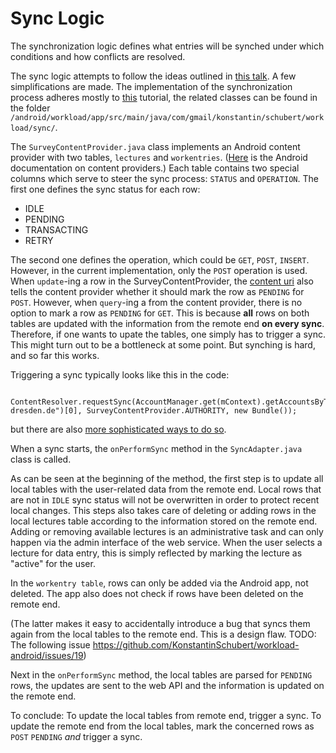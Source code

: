 Sync Logic
========

The synchronization logic defines what entries will be synched under which conditions and how conflicts are resolved.

The sync logic attempts to follow the ideas outlined in [this talk](https://www.youtube.com/watch?v=xHXn3Kg2IQE). 
A few simplifications are made. The implementation of the synchronization process adheres mostly to [this](https://developer.android.com/training/sync-adapters/index.html)
tutorial, the related classes can be found in the folder `/android/workload/app/src/main/java/com/gmail/konstantin/schubert/workload/sync/`.


The  `SurveyContentProvider.java` class implements an Android content provider with two tables, `lectures` and `workentries`. ([Here](https://developer.android.com/guide/topics/providers/content-providers.html) is the Android documentation on content providers.) Each table contains two
special columns which serve to steer the sync process: `STATUS` and `OPERATION`. The first one defines the sync status for each row: 

 * IDLE
 * PENDING
 * TRANSACTING
 * RETRY

The second one defines the operation, which could be `GET`, `POST`, `INSERT`. However, in the current implementation, only 
the `POST` operation is used. When `update`-ing a row in the SurveyContentProvider, the [content uri](https://developer.android.com/reference/android/content/ContentUris.html) also tells the content provider whether it should mark the row as `PENDING` for `POST`. 
However, when `query`-ing a from the content provider, there is no option to mark a row as `PENDING` for `GET`. 
This is because **all** rows on both tables are updated with the information from the remote end **on every sync**.
Therefore, if one wants to upate the tables, one simply has to trigger a sync. This might turn out to be a bottleneck at some point. But synching is hard, and so far this works.

Triggering a sync typically looks like this in the code:

```
	ContentResolver.requestSync(AccountManager.get(mContext).getAccountsByType("tu-dresden.de")[0], SurveyContentProvider.AUTHORITY, new Bundle());
```
but there are also [more sophisticated ways to do so](https://developer.android.com/training/sync-adapters/running-sync-adapter.html).

When a sync starts, the `onPerformSync` method in the `SyncAdapter.java` class is called.

As can be seen at the beginning of the method, the first step is to update all local tables with the user-related data from the remote end. Local rows that are not in  `IDLE` sync status will not be overwritten in order to protect recent local changes. This steps also takes care of deleting or adding rows in the local lectures table according to the information stored on the remote end. Adding or removing available lectures is an administrative task and can only happen via the admin interface of the web service. When the user selects a lecture for data entry, this is simply reflected by marking the lecture as "active" for the user.

In the `workentry table`, rows can only be added via the Android app, not deleted. The app also does not check if rows have been deleted on the remote end.

(The latter makes it easy to accidentally introduce a bug that syncs them again from the local tables to the remote end. This is a design flaw. TODO: The following issue https://github.com/KonstantinSchubert/workload-android/issues/19)

Next in the `onPerformSync` method, the local tables are parsed for `PENDING` rows, the updates are sent to the web API and the information is updated on the remote end.

To conclude: To update the local tables from remote end, trigger a sync. To update the remote end from the local tables, mark the concerned rows as `POST` `PENDING` *and* trigger a sync.


